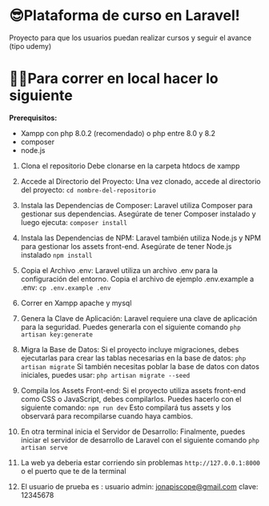 # 😎Plataforma de curso  en Laravel!

Proyecto para que  los usuarios puedan realizar cursos y seguir el avance (tipo udemy)


# 🧑‍💻Para correr en local hacer lo siguiente

**Prerequisitos:**
 - Xampp con php 8.0.2 (recomendado) o php entre 8.0 y 8.2
 - composer
 - node.js

 1. Clona el repositorio
    Debe clonarse en  la carpeta htdocs de xampp
 2. Accede al Directorio del Proyecto: Una vez clonado, accede al directorio del proyecto:
	`cd nombre-del-repositorio`
  
 3. Instala las Dependencias de Composer: Laravel utiliza Composer para gestionar sus dependencias. Asegúrate de tener Composer instalado y luego ejecuta:
  `composer install`
  
 4. Instala las Dependencias de NPM: Laravel también utiliza Node.js y NPM para gestionar los assets front-end. Asegúrate de tener Node.js instalado
  `npm install`
 5. Copia el Archivo .env: Laravel utiliza un archivo .env para la configuración del entorno. Copia el archivo de ejemplo .env.example a .env:
 `cp .env.example .env`

 6. Correr en Xampp apache y mysql
 
 7. Genera la Clave de Aplicación: Laravel requiere una clave de aplicación para la seguridad. Puedes generarla con el siguiente comando
 `php artisan key:generate`
 8. Migra la Base de Datos: Si el proyecto incluye migraciones, debes ejecutarlas para crear las tablas necesarias en la base de datos:
 `php artisan migrate`
		 Si también necesitas poblar la base de datos con datos iniciales, puedes usar:
		 `php artisan migrate --seed`
 
 9. Compila los Assets Front-end: Si el proyecto utiliza assets front-end como CSS o JavaScript, debes compilarlos. Puedes hacerlo con el siguiente comando:
 `npm run dev`
 Esto compilará tus assets y los observará para recompilarse cuando haya cambios.
 
 10. En otra terminal inicia el Servidor de Desarrollo: Finalmente, puedes iniciar el servidor de desarrollo de Laravel con el siguiente comando
 `php artisan serve`

 11. La web ya deberia estar corriendo sin  problemas
   `http://127.0.0.1:8000`
   o el puerto que te de la terminal

 12. El usuario de prueba es :
   usuario admin: jonapiscope@gmail.com
   clave: 12345678

 

